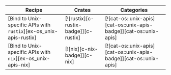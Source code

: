 | Recipe | Crates | Categories |
|--------|--------|------------|
| [Bind to Unix-specific APIs with `rustix`][ex-os_unix-apis-rustix] | [![rustix][c-rustix-badge]][c-rustix] | [![cat-os::unix-apis][cat-os::unix-apis-badge]][cat-os::unix-apis] |
| [Bind to Unix-specific APIs with `nix`][ex-os_unix-apis-nix] | [![nix][c-nix-badge]][c-nix] | [![cat-os::unix-apis][cat-os::unix-apis-badge]][cat-os::unix-apis] |

<div class="hidden">
</div>
